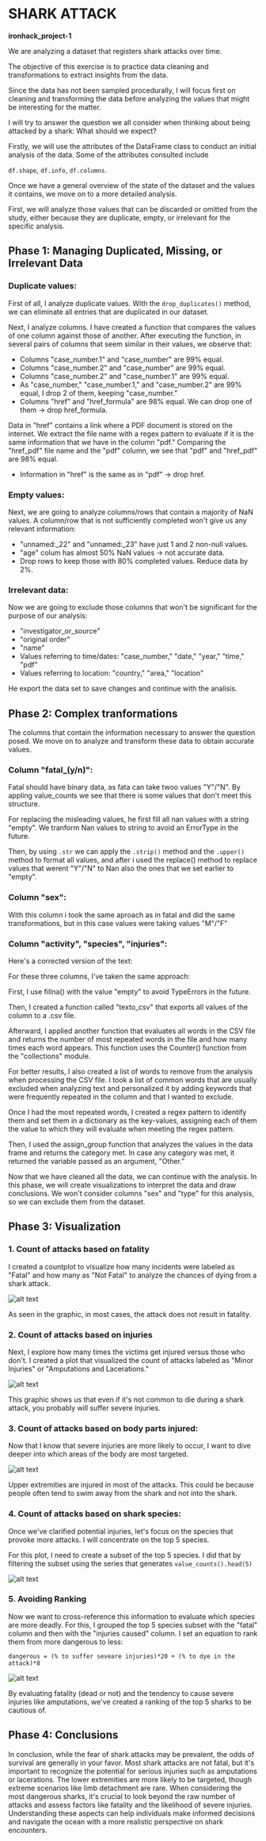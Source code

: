 
# SHARK ATTACK
**ironhack_project-1**

We are analyzing a dataset that registers shark attacks over time.

The objective of this exercise is to practice data cleaning and transformations to extract insights from the data.

Since the data has not been sampled procedurally, I will focus first on cleaning and transforming the data before analyzing the values that might be interesting for the matter.

I will try to answer the question we all consider when thinking about being attacked by a shark: What should we expect?

Firstly, we will use the attributes of the DataFrame class to conduct an initial analysis of the data. Some of the attributes consulted include 

`df.shape`, `df.info`, `df.columns`.

Once we have a general overview of the state of the dataset and the values it contains, we move on to a more detailed analysis.

First, we will analyze those values that can be discarded or omitted from the study, either because they are duplicate, empty, or irrelevant for the specific analysis.

## Phase 1: Managing Duplicated, Missing, or Irrelevant Data 


### Duplicate values:

First of all, I analyze duplicate values. With the `drop_duplicates()` method, we can eliminate all entries that are duplicated in our dataset.

Next, I analyze columns. I have created a function that compares the values of one column against those of another. After executing the function, in several pairs of columns that seem similar in their values, we observe that:

 - Columns "case_number.1" and "case_number" are 99% equal.
 - Columns "case_number.2" and "case_number" are 99% equal.
 - Columns "case_number.2" and "case_number.1" are 99% equal.
 - As "case_number," "case_number.1," and "case_number.2" are 99% equal, I drop 2 of them, keeping "case_number."
 - Columns "href" and "href_formula" are 98% equal. We can drop one of them → drop href_formula.

Data in "href" contains a link where a PDF document is stored on the internet. We extract the file name with a regex pattern to evaluate if it is the same information that we have in the column "pdf." Comparing the "href_pdf" file name and the "pdf" column, we see that "pdf" and "href_pdf" are 98% equal.

  - Information in "href" is the same as in "pdf" → drop href.
    

### Empty values:

Next, we are going to analyze columns/rows that contain a majority of NaN values. A column/row that is not sufficiently completed won't give us any relevant information:

  - "unnamed:_22" and "unnamed:_23" have just 1 and 2 non-null values.
  - "age" colum has almost 50% NaN values → not accurate data.
  - Drop rows to keep those with 80% completed values. Reduce data by 2%.


### Irrelevant data: 

Now we are going to exclude those columns that won't be significant for the purpose of our analysis:

  - "investigator_or_source"
  - "original order"
  - "name"
  - Values referring to time/dates: "case_number," "date," "year," "time," "pdf"
  - Values referring to location: "country," "area," "location"
    
He export the data set to save changes and continue with the analisis.

## Phase 2: Complex tranformations

The columns that contain the information necessary to answer the question posed. We move on to analyze and transform these data to obtain accurate values.

### Column "fatal_(y/n)":

Fatal should have binary data, as fata can take twoo values "Y"/"N". By appling value_counts we see that there is some values that don't meet this structure. 

For replacing the misleading values, he first fill all nan values with a string "empty". We tranform Nan values to string to avoid an ErrorType in the future. 

Then, by using `.str` we can apply the `.strip()` method and the `.upper()` method to format all values, and after i used the replace() method to replace values that werent "Y"/"N" to Nan also the ones that we set earlier to "empty".

### Column "sex":

With this column i took the same aproach as in fatal and did the same transformations, but in this case values were taking values "M"/"F"

### Column "activity", "species", "injuries":

Here's a corrected version of the text:

For these three columns, I've taken the same approach:

First, I use fillna() with the value "empty" to avoid TypeErrors in the future.

Then, I created a function called "texto_csv" that exports all values of the column to a .csv file.

Afterward, I applied another function that evaluates all words in the CSV file and returns the number of most repeated words in the file and how many times each word appears. This function uses the Counter() function from the "collections" module.

For better results, I also created a list of words to remove from the analysis when processing the CSV file. I took a list of common words that are usually excluded when analyzing text and personalized it by adding keywords that were frequently repeated in the column and that I wanted to exclude.

Once I had the most repeated words, I created a regex pattern to identify them and set them in a dictionary as the key-values, assigning each of them the value to which they will evaluate when meeting the regex pattern.

Then, I used the assign_group function that analyzes the values in the data frame and returns the category met. In case any category was met, it returned the variable passed as an argument, "Other."

Now that we have cleaned all the data, we can continue with the analysis. In this phase, we will create visualizations to interpret the data and draw conclusions. We won't consider columns "sex" and "type" for this analysis, so we can exclude them from the dataset.


## Phase 3: Visualization

### 1. Count of attacks based on fatality

I created a countplot to visualize how many incidents were labeled as "Fatal" and how many as "Not Fatal" to analyze the chances of dying from a shark attack.

![alt text](../images/shark_attacks_fatality.png)

As seen in the graphic, in most cases, the attack does not result in fatality.

### 2. Count of attacks based on injuries

Next, I explore how many times the victims get injured versus those who don't. I created a plot that visualized the count of attacks labeled as "Minor Injuries" or "Amputations and Lacerations."

![alt text](../images/shark_attacks_injuries.png)

This graphic shows us that even if it's not common to die during a shark attack, you probably will suffer severe injuries.

### 3. Count of attacks based on body parts injured:

Now that I know that severe injuries are more likely to occur, I want to dive deeper into which areas of the body are most targeted.

![alt text](../images/shark_attacks_body_parts.png)

Upper extremities are injured in most of the attacks. This could be because people often tend to swim away from the shark and not into the shark.

### 4. Count of attacks based on shark species:

Once we've clarified potential injuries, let's focus on the species that provoke more attacks. I will concentrate on the top 5 species.

For this plot, I need to create a subset of the top 5 species. I did that by filtering the subset using the series that generates `value_counts().head(5)`

![alt text](../images//shark_attacks_shark_species.png)

### 5. Avoiding Ranking


Now we want to cross-reference this information to evaluate which species are more deadly. For this, I grouped the top 5 species subset with the "fatal" column and then with the "injuries caused" column. I set an equation to rank them from more dangerous to less:

 `dangerous = (% to suffer seveare injuries)*20 + (% to dye in the attack)*8`
 
![alt text](../images/shark_attacks_avoid_table)

By evaluating fatality (dead or not) and the tendency to cause severe injuries like amputations, we've created a ranking of the top 5 sharks to be cautious of.

## Phase 4: Conclusions

In conclusion, while the fear of shark attacks may be prevalent, the odds of survival are generally in your favor. Most shark attacks are not fatal, but it's important to recognize the potential for serious injuries such as amputations or lacerations. The lower extremities are more likely to be targeted, though extreme scenarios like limb detachment are rare. When considering the most dangerous sharks, it's crucial to look beyond the raw number of attacks and assess factors like fatality and the likelihood of severe injuries. Understanding these aspects can help individuals make informed decisions and navigate the ocean with a more realistic perspective on shark encounters.

